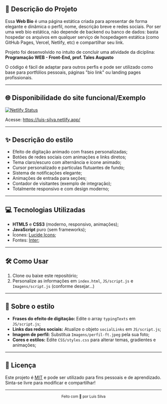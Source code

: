 ## 📖 Descrição do Projeto

Essa <b>Web Bio</b> é uma página estática criada para apresentar de forma elegante e dinâmica o perfil, nome, descrição breve e redes sociais. Por ser uma web bio estática, não depende de backend ou banco de dados: basta hospedar os arquivos em qualquer serviço de hospedagem estática (como GitHub Pages, Vercel, Netlify, etc) e compartilhar seu link.

Projeto foi desenvolvido no intuito de concluir uma atividade da diciplina: **Programação WEB - Front-End, prof. Tales Augusto**

O código é fácil de adaptar para outros perfis e pode ser utilizado como base para portfólios pessoais, páginas "bio link" ou landing pages profissionais.

---

## 🌐 Disponibilidade do site funcional/Exemplo

[![Netlify Status](https://api.netlify.com/api/v1/badges/061eb133-4975-4d2e-a02f-6da031463316/deploy-status)](https://app.netlify.com/projects/luis-silva/deploys)

Acesse: https://luis-silva.netlify.app/

---

## ✨ Descrição do estilo

- Efeito de digitação animado com frases personalizadas;
- Botões de redes sociais com animações e links diretos;
- Tema claro/escuro com alternância e ícone animado;
- Cursor personalizado e partículas flutuantes de fundo;
- Sistema de notificações elegante;
- Animações de entrada para seções;
- Contador de visitantes (exemplo de integração);
- Totalmente responsivo e com design moderno;

---

## 💻 Tecnologias Utilizadas

- <b>HTML5</b> e <b>CSS3</b> (moderno, responsivo, animações);
- <b>JavaScript</b> puro (sem frameworks);
- Ícones: <a href="https://lucide.dev/" target="_blank">Lucide Icons</a>;
- Fontes: <a href="https://fonts.google.com/specimen/Inter" target="_blank">Inter</a>;

---

## 🛠️ Como Usar

1. Clone ou baixe este repositório;
2. Personalize as informações em `index.html`, `JS/script.js` e `Imagens/script.js` (conforme desejar...)

---

## 🎨 Sobre o estilo

- **Frases do efeito de digitação:** Edite o array `typingTexts` em `JS/script.js`;
- **Links das redes sociais:** Atualize o objeto `socialLinks` em `JS/script.js`;
- **Imagem de perfil:** Substitua `Imagens/perfil-ft.jpeg` pela sua foto;
- **Cores e estilos:** Edite `CSS/styles.css` para alterar temas, gradientes e animações;

---

## 📄 Licença

Este projeto é [MIT](https://github.com/LuisSilva0fc/WebBio_Simples/blob/main/README.md) e pode ser utilizado para fins pessoais e de aprendizado. Sinta-se livre para modificar e compartilhar!

---

<div align="center">
	<sub>Feito com 💙 por Luis Silva</sub>
</div>
